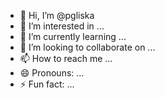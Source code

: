 - 👋 Hi, I’m @pgliska
- 👀 I’m interested in ...
- 🌱 I’m currently learning ...
- 💞️ I’m looking to collaborate on ...
- 📫 How to reach me ...
- 😄 Pronouns: ...
- ⚡ Fun fact: ...

<!---
pgliska/pgliska is a ✨ special ✨ repository because its `README.md` (this file) appears on your GitHub profile.
You can click the Preview link to take a look at your changes.
--->

